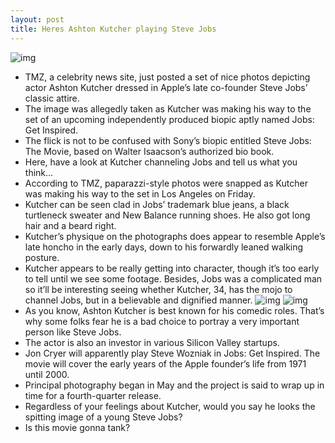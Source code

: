 ```yaml
---
layout: post
title: Heres Ashton Kutcher playing Steve Jobs
---
```

![img](http://media.idownloadblog.com/wp-content/uploads/2012/04/Jobs-Get-Inspired-movie.jpg)
* TMZ, a celebrity news site, just posted a set of nice photos depicting actor Ashton Kutcher dressed in Apple’s late co-founder Steve Jobs’ classic attire.
* The image was allegedly taken as Kutcher was making his way to the set of an upcoming independently produced biopic aptly named Jobs: Get Inspired.
* The flick is not to be confused with Sony’s biopic entitled Steve Jobs: The Movie, based on Walter Isaacson’s authorized bio book.
* Here, have a look at Kutcher channeling Jobs and tell us what you think…
* According to TMZ, paparazzi-style photos were snapped as Kutcher was making his way to the set in Los Angeles on Friday.
* Kutcher can be seen clad in Jobs’ trademark blue jeans, a black turtleneck sweater and New Balance running shoes. He also got long hair and a beard right.
* Kutcher’s physique on the photographs does appear to resemble Apple’s late honcho in the early days, down to his forwardly leaned walking posture.
* Kutcher appears to be really getting into character, though it’s too early to tell until we see some footage. Besides, Jobs was a complicated man so it’ll be interesting seeing whether Kutcher, 34, has the mojo to channel Jobs, but in a believable and dignified manner.
![img](http://media.idownloadblog.com/wp-content/uploads/2012/05/Ashton-Kutcher-as-Steve-Jobs-TMZ-001.jpg)
![img](http://media.idownloadblog.com/wp-content/uploads/2012/05/Ashton-Kutcher-as-Steve-Jobs-TMZ-002.jpg)
* As you know, Ashton Kutcher is best known for his comedic roles. That’s why some folks fear he is a bad choice to portray a very important person like Steve Jobs.
* The actor is also an investor in various Silicon Valley startups.
* Jon Cryer will apparently play Steve Wozniak in Jobs: Get Inspired. The movie will cover the early years of the Apple founder’s life from 1971 until 2000.
* Principal photography began in May and the project is said to wrap up in time for a fourth-quarter release.
* Regardless of your feelings about Kutcher, would you say he looks the spitting image of a young Steve Jobs?
* Is this movie gonna tank?

